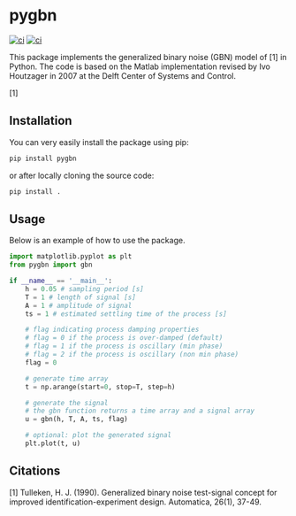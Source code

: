 # pygbn
[![ci](https://github.com/tud-cor-sr/pygbn/actions/workflows/release.yml/badge.svg)](https://github.com/mstoelzle/solving-occlusion/actions/workflows/main.yml)
[![ci](https://github.com/tud-cor-sr/pygbn/actions/workflows/test.yml/badge.svg)](https://github.com/mstoelzle/solving-occlusion/actions/workflows/test.yml)

This package implements the generalized binary noise (GBN) model of [1] in Python. 
The code is based on the Matlab implementation revised by Ivo Houtzager in 2007 at the Delft Center of Systems and Control.

[1]

## Installation
You can very easily install the package using pip:
```bash
pip install pygbn
```
or after locally cloning the source code:
```bash
pip install .
```

## Usage
Below is an example of how to use the package.
```python
import matplotlib.pyplot as plt
from pygbn import gbn

if __name__ == '__main__':
    h = 0.05 # sampling period [s]
    T = 1 # length of signal [s]
    A = 1 # amplitude of signal
    ts = 1 # estimated settling time of the process [s]

    # flag indicating process damping properties
    # flag = 0 if the process is over-damped (default)
    # flag = 1 if the process is oscillary (min phase)
    # flag = 2 if the process is oscillary (non min phase)
    flag = 0

    # generate time array
    t = np.arange(start=0, stop=T, step=h)

    # generate the signal
    # the gbn function returns a time array and a signal array
    u = gbn(h, T, A, ts, flag)

    # optional: plot the generated signal
    plt.plot(t, u)
```

## Citations
<a id="1">[1]</a> Tulleken, H. J. (1990). 
Generalized binary noise test-signal concept for improved identification-experiment design. 
Automatica, 26(1), 37-49.
